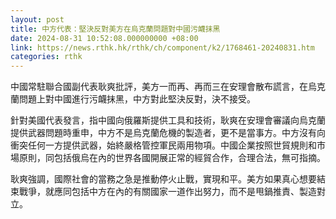 ```yaml
---
layout: post
title: 中方代表：堅決反對美方在烏克蘭問題對中國污衊抹黑
date: 2024-08-31 10:52:08.000000000 +08:00
link: https://news.rthk.hk/rthk/ch/component/k2/1768461-20240831.htm
categories: rthk
---
```


中國常駐聯合國副代表耿爽批評，美方一而再、再而三在安理會散布謊言，在烏克蘭問題上對中國進行污衊抹黑，中方對此堅決反對，決不接受。

針對美國代表發言，指中國向俄羅斯提供工具和技術，耿爽在安理會審議向烏克蘭提供武器問題時重申，中方不是烏克蘭危機的製造者，更不是當事方。中方沒有向衝突任何一方提供武器，始終嚴格管控軍民兩用物項。中國企業按照世貿規則和市場原則，同包括俄烏在內的世界各國開展正常的經貿合作，合理合法，無可指摘。

耿爽強調，國際社會的當務之急是推動停火止戰，實現和平。美方如果真心想要結束戰爭，就應同包括中方在內的有關國家一道作出努力，而不是甩鍋推責、製造對立。
